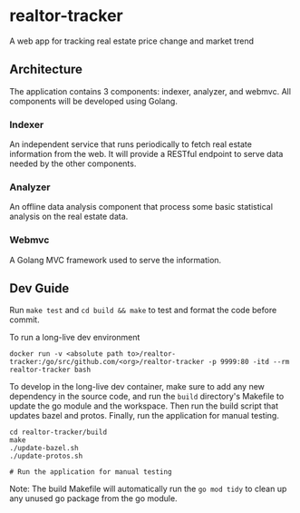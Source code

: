 # realtor-tracker
A web app for tracking real estate price change and market trend

## Architecture
The application contains 3 components: indexer, analyzer, and webmvc. All components will be developed using Golang.

### Indexer
An independent service that runs periodically to fetch real estate information from the web. It will provide a RESTful endpoint to serve data needed by the other components.

### Analyzer
An offline data analysis component that process some basic statistical analysis on the real estate data.

### Webmvc
A Golang MVC framework used to serve the information.

## Dev Guide
Run `make test` and `cd build && make` to test and format the code before commit.

To run a long-live dev environment
```
docker run -v <absolute path to>/realtor-tracker:/go/src/github.com/<org>/realtor-tracker -p 9999:80 -itd --rm realtor-tracker bash
```

To develop in the long-live dev container, make sure to add any new dependency in the source code, and run the `build` directory's Makefile to update the go module and the workspace. Then run the build script that updates bazel and protos. Finally, run the application for manual testing.
```
cd realtor-tracker/build
make
./update-bazel.sh
./update-protos.sh

# Run the application for manual testing
```

Note: The build Makefile will automatically run the `go mod tidy` to clean up any unused go package from the go module.
